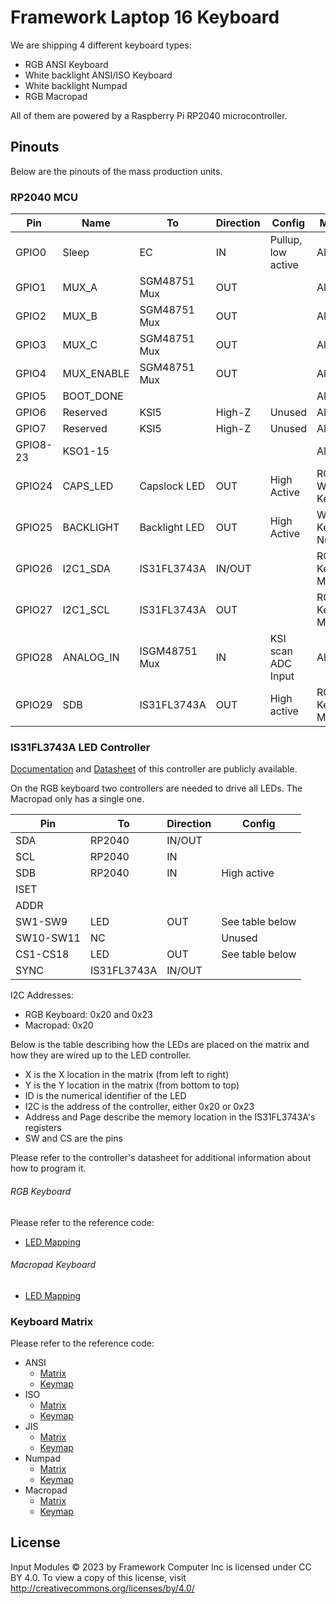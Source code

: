 # Framework Laptop 16 Keyboard

We are shipping 4 different keyboard types:

- RGB ANSI Keyboard
- White backlight ANSI/ISO Keyboard
- White backlight Numpad
- RGB Macropad

All of them are powered by a Raspberry Pi RP2040 microcontroller.

## Pinouts

Below are the pinouts of the mass production units.

### RP2040 MCU

| Pin      | Name       | To            | Direction | Config             | Modules                |
|----------|------------|---------------|-----------|--------------------|------------------------|
| GPIO0    | Sleep      | EC            | IN        | Pullup, low active | All                    |
| GPIO1    | MUX_A      | SGM48751 Mux  | OUT       |                    | All                    |
| GPIO2    | MUX_B      | SGM48751 Mux  | OUT       |                    | All                    |
| GPIO3    | MUX_C      | SGM48751 Mux  | OUT       |                    | All                    |
| GPIO4    | MUX_ENABLE | SGM48751 Mux  | OUT       |                    | All                    |
| GPIO5    | BOOT_DONE  |               |           |                    | All                    |
| GPIO6    | Reserved   | KSI5          | High-Z    | Unused             | All                    |
| GPIO7    | Reserved   | KSI5          | High-Z    | Unused             | All                    |
| GPIO8-23 | KSO1-15    |               |           |                    | All                    |
| GPIO24   | CAPS_LED   | Capslock LED  | OUT       | High Active        | RGB & White Keyboard   |
| GPIO25   | BACKLIGHT  | Backlight LED | OUT       | High Active        | White Keyboard, Numpad |
| GPIO26   | I2C1_SDA   | IS31FL3743A   | IN/OUT    |                    | RGB Keyboard, Macropad |
| GPIO27   | I2C1_SCL   | IS31FL3743A   | OUT       |                    | RGB Keyboard, Macropad |
| GPIO28   | ANALOG_IN  | ISGM48751 Mux | IN        | KSI scan ADC Input | All                    |
| GPIO29   | SDB        | IS31FL3743A   | OUT       | High active        | RGB Keyboard, Macropad |


### IS31FL3743A LED Controller

[Documentation](https://www.lumissil.com/applications/industrial/appliance/major-appliances/range-hood/is31fl3743a)
and [Datasheet](https://www.lumissil.com/assets/pdf/core/IS31FL3743A_DS.pdf)
of this controller are publicly available.

On the RGB keyboard two controllers are needed to drive all LEDs. The Macropad only has a single one.

| Pin       | To          | Direction | Config          |
|-----------|-------------|-----------|-----------------|
| SDA       | RP2040      | IN/OUT    |                 |
| SCL       | RP2040      | IN        |                 |
| SDB       | RP2040      | IN        | High active     |
| ISET      |             |           |                 |
| ADDR      |             |           |                 |
| SW1-SW9   | LED         | OUT       | See table below |
| SW10-SW11 | NC          |           | Unused          |
| CS1-CS18  | LED         | OUT       | See table below |
| SYNC      | IS31FL3743A | IN/OUT    |                 |

I2C Addresses:

- RGB Keyboard: 0x20 and 0x23
- Macropad: 0x20

Below is the table describing how the LEDs are placed on the matrix
and how they are wired up to the LED controller.

- X is the X location in the matrix (from left to right)
- Y is the Y location in the matrix (from bottom to top)
- ID is the numerical identifier of the LED
- I2C is the address of the controller, either 0x20 or 0x23
- Address and Page describe the memory location in the IS31FL3743A's registers
- SW and CS are the pins

Please refer to the controller's datasheet for additional information about how to
program it.

###### RGB Keyboard

Please refer to the reference code:

- [LED Mapping](https://github.com/FrameworkComputer/qmk_firmware/blob/lotus/keyboards/framework/laptop16/ansi/ansi.c)

###### Macropad Keyboard

- [LED Mapping](https://github.com/FrameworkComputer/qmk_firmware/blob/lotus/keyboards/framework/laptop16/macropad/macropad.c)

### Keyboard Matrix

Please refer to the reference code:

- ANSI
    - [Matrix](https://github.com/FrameworkComputer/qmk_firmware/blob/lotus/keyboards/framework/laptop16/ansi/info.json)
    - [Keymap](https://github.com/FrameworkComputer/qmk_firmware/blob/lotus/keyboards/framework/laptop16/ansi/keymaps/default/keymap.c)
- ISO
    - [Matrix](https://github.com/FrameworkComputer/qmk_firmware/blob/lotus/keyboards/framework/laptop16/iso/info.json)
    - [Keymap](https://github.com/FrameworkComputer/qmk_firmware/blob/lotus/keyboards/framework/laptop16/iso/keymaps/default/keymap.c)
- JIS
    - [Matrix](https://github.com/FrameworkComputer/qmk_firmware/blob/lotus/keyboards/framework/laptop16/jis/info.json)
    - [Keymap](https://github.com/FrameworkComputer/qmk_firmware/blob/lotus/keyboards/framework/laptop16/jis/keymaps/default/keymap.c)
- Numpad
    - [Matrix](https://github.com/FrameworkComputer/qmk_firmware/blob/lotus/keyboards/framework/laptop16/numpad/info.json)
    - [Keymap](https://github.com/FrameworkComputer/qmk_firmware/blob/lotus/keyboards/framework/laptop16/numpad/keymaps/default/keymap.c)
- Macropad
    - [Matrix](https://github.com/FrameworkComputer/qmk_firmware/blob/lotus/keyboards/framework/laptop16/macropad/info.json)
    - [Keymap](https://github.com/FrameworkComputer/qmk_firmware/blob/lotus/keyboards/framework/laptop16/macropad/keymaps/default/keymap.c)

## License
Input Modules © 2023 by Framework Computer Inc is licensed under CC BY 4.0. To view a copy of this license, visit http://creativecommons.org/licenses/by/4.0/
